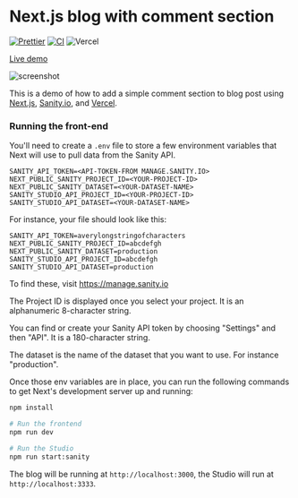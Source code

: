 # Next.js blog with comment section

[![Prettier](https://github.com/sanity-io/sanity-template-nextjs-blog-comments/actions/workflows/prettier.yml/badge.svg?event=push)](https://github.com/sanity-io/sanity-template-nextjs-blog-comments/actions/workflows/prettier.yml) [![CI](https://github.com/sanity-io/sanity-template-nextjs-blog-comments/actions/workflows/ci.yml/badge.svg?event=push)](https://github.com/sanity-io/sanity-template-nextjs-blog-comments/actions/workflows/ci.yml) ![Vercel](https://vercelbadge.vercel.app/api/sanity-io/sanity-template-nextjs-blog-comments)

[Live demo](https://template-nextjs-blog-comments.sanity.build/)

![screenshot](https://user-images.githubusercontent.com/81981/187021365-005d3f77-d145-4b29-9ea6-4da62414a810.png)

This is a demo of how to add a simple comment section to blog post using [Next.js](https://nextjs.org), [Sanity.io](https://www.sanity.io), and [Vercel](https://vercel.com).

### Running the front-end

You'll need to create a `.env` file to store a few environment variables that Next will use to pull data from the Sanity API.

```dotenv
SANITY_API_TOKEN=<API-TOKEN-FROM MANAGE.SANITY.IO>
NEXT_PUBLIC_SANITY_PROJECT_ID=<YOUR-PROJECT-ID>
NEXT_PUBLIC_SANITY_DATASET=<YOUR-DATASET-NAME>
SANITY_STUDIO_API_PROJECT_ID=<YOUR-PROJECT-ID>
SANITY_STUDIO_API_DATASET=<YOUR-DATASET-NAME>
```

For instance, your file should look like this:

```dotenv
SANITY_API_TOKEN=averylongstringofcharacters
NEXT_PUBLIC_SANITY_PROJECT_ID=abcdefgh
NEXT_PUBLIC_SANITY_DATASET=production
SANITY_STUDIO_API_PROJECT_ID=abcdefgh
SANITY_STUDIO_API_DATASET=production
```

To find these, visit https://manage.sanity.io

The Project ID is displayed once you select your project. It is an alphanumeric 8-character string.

You can find or create your Sanity API token by choosing "Settings" and then "API". It is a 180-character string.

The dataset is the name of the dataset that you want to use. For instance "production".

Once those env variables are in place, you can run the following commands to get Next's development server up and running:

```bash
npm install

# Run the frontend
npm run dev

# Run the Studio
npm run start:sanity
```

The blog will be running at `http://localhost:3000`, the Studio will run at `http://localhost:3333`.
